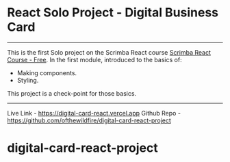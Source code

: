 # React Solo Project - Digital Business Card

<hr>

This is the first Solo project on the Scrimba React course [Scrimba React Course - Free](https://v2.scrimba.com/learn-react-c0e). In the first module, introduced to the basics of:

- Making components.
- Styling.

This project is a check-point for those basics.

<hr>

Live Link - https://digital-card-react.vercel.app
Github Repo - https://github.com/ofthewildfire/digital-card-react-project
# digital-card-react-project
